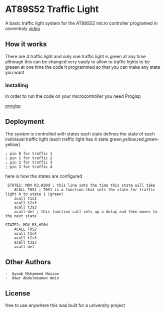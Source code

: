 # AT89S52 Traffic Light

A basic traffic light system for the AT89S52 micro controller programed in assembaly
[video](https://www.youtube.com/watch?v=-81RPznsBI8)

## How it works
There are 4 traffic light and only one traffic light is green at any time although this can be changed very easily to allow to traffic lights to be greaan at one time the code it programmed so that you can make any state you want

### Installing

In order to run the code on your microcontroller you need Progisp 

[progisp](https://search.edaboard.com/progisp.html)

## Deployment

The system is controlled with states each state defines the state of each indivisual traffic light (each traffic light has 4 state green,yellow,red,green-yellow)
```
; pin 0 for traffic 1
; pin 1 for traffic 2
; pin 2 for traffic 3
; pin 3 for traffic 4
```
here is how the states are configured
```
 STATE1: MOV R3,#20d ; this line sets the time this state will take
	ACALL T0S1 ; T0S1 is a function that sets the state for traffic light 0 to state 1 (green)
	acall t1s3
	acall t2s3
	acall t3s3
	acall del ; this function call sets up a delay and then moves to the next state

STATE2: MOV R3,#20d 
	ACALL T0S2
	acall t1s4
	acall t2s3
	acall t3s3
	acall del
```
## Other Authors
```
-  Ayoob Mohammed Hassan	
-  Omar Abdelmoamen Amin 
```
## License
free to use anywhere this was built for a university project


